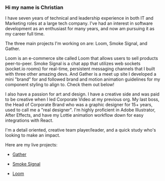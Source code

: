 ### Hi my name is Christian

I have seven years of technical and leadership experience in both IT and Marketing roles at a large tech company. I've had an interest in software development as an enthusiast for many years, and now am pursuing it as my career full time.

The three main projects I'm working on are: Loom, Smoke Signal, and Gather. 

Loom is an e-commerce site called Loom that allows users to sell products peer-to-peer. Smoke Signal is a chat app that utilizes web sockets (socket.io rooms) for real-time, persistent messaging channels that I built with three other amazing devs. And Gather is a meet up site I developed a mini "brand" for and followed brand and motion animation guidelines for my component styling to align to. Check them out below!

I also have a passion for art and design. I have a creative side and was paid to be creative when I led Corporate Video at my previous org. My last boss, the Head of Corporate Brand who was a graphic designer for 15+ years, used to call me a "real designer". I'm highly proficient in Adobe Illustrator, After Effects, and have my Lottie animation workflow down for easy integrations with React. 

I'm a detail oriented, creative team player/leader, and a quick study who's looking to make an impact.

Here are my live projects: 

  * [Gather](https://gather.city)
    
  * [Smoke Signal](https://smokesignal.chat)

  * [Loom](https://loom.shopping)
